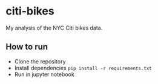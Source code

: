 # citi-bikes
My analysis of the NYC Citi bikes data.

## How to run
* Clone the repository
* Install dependencies ```pip install -r requirements.txt```
* Run in jupyter notebook
